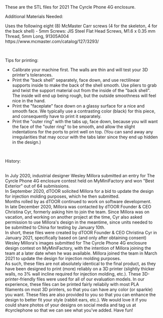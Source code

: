 <p>These are the STL files for 2021 The Cyrcle Phone 4G enclosure.</p>

<p>Additional Materials Needed:</p>
Uses the following eight (8) McMaster Carr screws (4 for the skeleton, 4 for the back shell)
- 5mm Screws: JIS Steel Flat Head Screws, M1.6 x 0.35 mm Thread, 5mm Long, 91305A004 https://www.mcmaster.com/catalog/127/3293/

<br><p>Tips for printing:</p>
- Calibrate your machine first. The walls are thin and will test your 3D printer's tolerances.
- Print the "back shell" separately, face down, and use rectilinear supports inside to make the back of the shell smooth. Use pliers to grab and twist the support material out from the inside of the "back shell". The inside will end up being rough, but the outside smoothness will feel nice in the hand.
- Print the "faceplate" face down on a glassy surface for a nice and smooth face. We typically use a contrasting color (black) for this piece, and consequently have to print it separately.
- Print the "outer ring" with the tabs up, face down, because you will want the face of the "outer ring" to be smooth, and allow the slight indentations for the ports to print well on top. (You can sand away any irregularities that may occur with the tabs later since they end up hidden in the design.)

<br><p>History:</p>
<br>In July 2020, industrial designer Wesley Millora submitted an entry for The Cyrcle Phone 4G enclosure contest held on MyMiniFactory and won "Best Exterior" out of 64 submissions.
<br>In September 2020, dTOOR solicited Millora for a bid to update the design for injection molding purposes, which he then submitted.
<br>Months rolled by as dTOOR continued to work on software development.
<br>In late December 2020, Millora was contacted by dTOOR Founder & CEO Christina Cyr, formerly asking him to join the team. Since Millora was on vacation, and working on another project at the time, Cyr also asked permission to use Millora's design in the meantime, since units needed to be submitted to China for testing by January 10th.
<br>In short, these files were created by dTOOR Founder & CEO Christina Cyr in January 2021, specifically based on (and only after obtaining consent) Wesley Millora's images submitted for The Cyrcle Phone 4G enclosure design contest on MyMiniFactory, with the intention of Millora joining the team at a later date when he was available. Millora joined the team in March 2021 to update the design for injection molding purposes.
<br>As such, these files are not absolutely identical to the final product, as they have been designed to print (more) reliably on a 3D printer (slightly thicker walls, no 3% wall incline required for injection molding, etc.). These 3D-printer-friendly files were used for all of our evaluation models. In our experience, these files can be printed fairly reliabily with most PLA filaments on most 3D printers, so that you can have any color (or sparkle) you want. These files are also provided to you so that you can enhance the design to better fit your style (rabbit ears, etc.). We would love it if you could share photos of your designs on social media and tag us at #cyrclephone so that we can see what you've added. Have fun!
